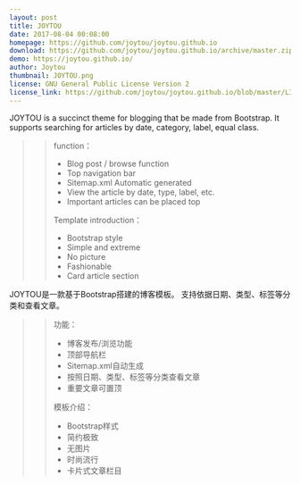 ```yaml
---
layout: post
title: JOYTOU
date: 2017-08-04 00:08:00
homepage: https://github.com/joytou/joytou.github.io
download: https://github.com/joytou/joytou.github.io/archive/master.zip
demo: https://joytou.github.io/
author: Joytou
thumbnail: JOYTOU.png
license: GNU General Public License Version 2
license_link: https://github.com/joytou/joytou.github.io/blob/master/LICENSE
---
```


JOYTOU is a succinct theme for blogging that be made from Bootstrap.
It supports searching for articles by date, category, label, equal class.
>> function：
>> - Blog post / browse function
>> - Top navigation bar
>> - Sitemap.xml Automatic generated
>> - View the article by date, type, label, etc.
>> - Important articles can be placed top
>>
>> Template introduction：
>> - Bootstrap style
>> - Simple and extreme
>> - No picture
>> - Fashionable
>> - Card article section


JOYTOU是一款基于Bootstrap搭建的博客模板。
支持依据日期、类型、标签等分类和查看文章。
>> 功能：
>> - 博客发布/浏览功能
>> - 顶部导航栏
>> - Sitemap.xml自动生成
>> - 按照日期、类型、标签等分类查看文章
>> - 重要文章可置顶
>>
>> 模板介绍：
>> - Bootstrap样式
>> - 简约极致
>> - 无图片
>> - 时尚流行
>> - 卡片式文章栏目
